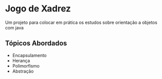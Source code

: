 
# Jogo de Xadrez

Um projeto para colocar em prática os estudos sobre orientação a objetos com java


## Tópicos Abordados
- Encapsulamento
- Herança
- Polimorfismo
- Abstração

